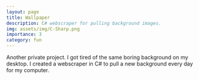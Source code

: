 ```yaml
---
layout: page
title: Wallpaper
description: C# webscraper for pulling background images.
img: assets/img/C-Sharp.png
importance: 3
category: fun
---
```



Another private project. I got tired of the same boring background on my desktop. I created a webscraper in C# to pull a new background every day for my computer.
